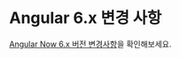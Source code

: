 # Angular 6.x 변경 사항

[Angular Now 6.x 버전 변경사항](https://blog.angular.io/version-6-of-angular-now-available-cc56b0efa7a4)을 확인해보세요.

